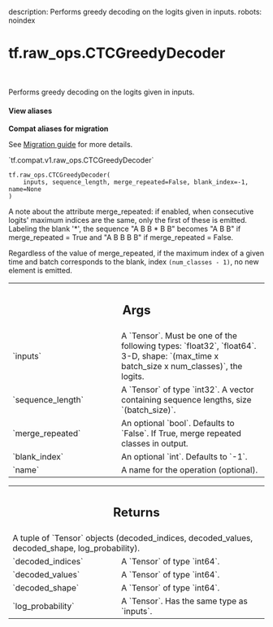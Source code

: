 description: Performs greedy decoding on the logits given in inputs.
robots: noindex

# tf.raw_ops.CTCGreedyDecoder

<!-- Insert buttons and diff -->

<table class="tfo-notebook-buttons tfo-api nocontent" align="left">

</table>



Performs greedy decoding on the logits given in inputs.

<section class="expandable">
  <h4 class="showalways">View aliases</h4>
  <p>
<b>Compat aliases for migration</b>
<p>See
<a href="https://www.tensorflow.org/guide/migrate">Migration guide</a> for
more details.</p>
<p>`tf.compat.v1.raw_ops.CTCGreedyDecoder`</p>
</p>
</section>

<pre class="devsite-click-to-copy prettyprint lang-py tfo-signature-link">
<code>tf.raw_ops.CTCGreedyDecoder(
    inputs, sequence_length, merge_repeated=False, blank_index=-1, name=None
)
</code></pre>



<!-- Placeholder for "Used in" -->

A note about the attribute merge_repeated: if enabled, when
consecutive logits' maximum indices are the same, only the first of
these is emitted.  Labeling the blank '*', the sequence "A B B * B B"
becomes "A B B" if merge_repeated = True and "A B B B B" if
merge_repeated = False.

Regardless of the value of merge_repeated, if the maximum index of a given
time and batch corresponds to the blank, index `(num_classes - 1)`, no new
element is emitted.

<!-- Tabular view -->
 <table class="responsive fixed orange">
<colgroup><col width="214px"><col></colgroup>
<tr><th colspan="2"><h2 class="add-link">Args</h2></th></tr>

<tr>
<td>
`inputs`
</td>
<td>
A `Tensor`. Must be one of the following types: `float32`, `float64`.
3-D, shape: `(max_time x batch_size x num_classes)`, the logits.
</td>
</tr><tr>
<td>
`sequence_length`
</td>
<td>
A `Tensor` of type `int32`.
A vector containing sequence lengths, size `(batch_size)`.
</td>
</tr><tr>
<td>
`merge_repeated`
</td>
<td>
An optional `bool`. Defaults to `False`.
If True, merge repeated classes in output.
</td>
</tr><tr>
<td>
`blank_index`
</td>
<td>
An optional `int`. Defaults to `-1`.
</td>
</tr><tr>
<td>
`name`
</td>
<td>
A name for the operation (optional).
</td>
</tr>
</table>



<!-- Tabular view -->
 <table class="responsive fixed orange">
<colgroup><col width="214px"><col></colgroup>
<tr><th colspan="2"><h2 class="add-link">Returns</h2></th></tr>
<tr class="alt">
<td colspan="2">
A tuple of `Tensor` objects (decoded_indices, decoded_values, decoded_shape, log_probability).
</td>
</tr>
<tr>
<td>
`decoded_indices`
</td>
<td>
A `Tensor` of type `int64`.
</td>
</tr><tr>
<td>
`decoded_values`
</td>
<td>
A `Tensor` of type `int64`.
</td>
</tr><tr>
<td>
`decoded_shape`
</td>
<td>
A `Tensor` of type `int64`.
</td>
</tr><tr>
<td>
`log_probability`
</td>
<td>
A `Tensor`. Has the same type as `inputs`.
</td>
</tr>
</table>

